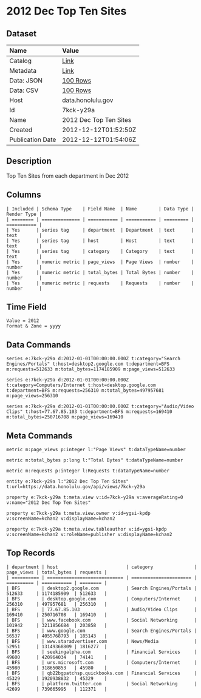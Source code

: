 # 2012 Dec Top Ten Sites

## Dataset

| Name | Value |
| :--- | :---- |
| Catalog | [Link](https://catalog.data.gov/dataset/2012-dec-top-ten-sites-f6f58) |
| Metadata | [Link](https://data.honolulu.gov/api/views/7kck-y29a) |
| Data: JSON | [100 Rows](https://data.honolulu.gov/api/views/7kck-y29a/rows.json?max_rows=100) |
| Data: CSV | [100 Rows](https://data.honolulu.gov/api/views/7kck-y29a/rows.csv?max_rows=100) |
| Host | data.honolulu.gov |
| Id | 7kck-y29a |
| Name | 2012 Dec Top Ten Sites |
| Created | 2012-12-12T01:52:50Z |
| Publication Date | 2012-12-12T01:54:06Z |

## Description

Top Ten Sites from each department in Dec 2012

## Columns

```ls
| Included | Schema Type    | Field Name  | Name        | Data Type | Render Type |
| ======== | ============== | =========== | =========== | ========= | =========== |
| Yes      | series tag     | department  | Department  | text      | text        |
| Yes      | series tag     | host        | Host        | text      | text        |
| Yes      | series tag     | category    | Category    | text      | text        |
| Yes      | numeric metric | page_views  | Page Views  | number    | number      |
| Yes      | numeric metric | total_bytes | Total Bytes | number    | number      |
| Yes      | numeric metric | requests    | Requests    | number    | number      |
```

## Time Field

```ls
Value = 2012
Format & Zone = yyyy
```

## Data Commands

```ls
series e:7kck-y29a d:2012-01-01T00:00:00.000Z t:category="Search Engines/Portals" t:host=desktop2.google.com t:department=BFS m:requests=512633 m:total_bytes=1174185909 m:page_views=512633

series e:7kck-y29a d:2012-01-01T00:00:00.000Z t:category=Computers/Internet t:host=desktop.google.com t:department=BFS m:requests=256310 m:total_bytes=497957681 m:page_views=256310

series e:7kck-y29a d:2012-01-01T00:00:00.000Z t:category="Audio/Video Clips" t:host=77.67.85.103 t:department=BFS m:requests=169410 m:total_bytes=250716708 m:page_views=169410
```

## Meta Commands

```ls
metric m:page_views p:integer l:"Page Views" t:dataTypeName=number

metric m:total_bytes p:long l:"Total Bytes" t:dataTypeName=number

metric m:requests p:integer l:Requests t:dataTypeName=number

entity e:7kck-y29a l:"2012 Dec Top Ten Sites" t:url=https://data.honolulu.gov/api/views/7kck-y29a

property e:7kck-y29a t:meta.view v:id=7kck-y29a v:averageRating=0 v:name="2012 Dec Top Ten Sites"

property e:7kck-y29a t:meta.view.owner v:id=ygsi-kpdp v:screenName=kchan2 v:displayName=kchan2

property e:7kck-y29a t:meta.view.tableauthor v:id=ygsi-kpdp v:screenName=kchan2 v:roleName=publisher v:displayName=kchan2
```

## Top Records

```ls
| department | host                         | category               | page_views | total_bytes | requests | 
| ========== | ============================ | ====================== | ========== | =========== | ======== | 
| BFS        | desktop2.google.com          | Search Engines/Portals | 512633     | 1174185909  | 512633   | 
| BFS        | desktop.google.com           | Computers/Internet     | 256310     | 497957681   | 256310   | 
| BFS        | 77.67.85.103                 | Audio/Video Clips      | 169410     | 250716708   | 169410   | 
| BFS        | www.facebook.com             | Social Networking      | 101942     | 3211856684  | 203858   | 
| BFS        | www.google.com               | Search Engines/Portals | 56537      | 4055768793  | 185143   | 
| BFS        | www.staradvertiser.com       | News/Media             | 52951      | 13149368809 | 1816277  | 
| BFS        | seekingalpha.com             | Financial Services     | 49600      | 420964034   | 74141    | 
| BFS        | urs.microsoft.com            | Computers/Internet     | 45980      | 318650853   | 45980    | 
| BFS        | qb22bgpatchsp.quickbooks.com | Financial Services     | 45329      | 1920938832  | 45329    | 
| BFS        | platform.twitter.com         | Social Networking      | 42699      | 739665995   | 112371   | 
```